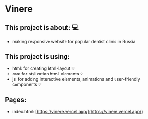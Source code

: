 # Vinere

## This project is about: 💻
- making responsive website for popular dentist clinic in Russia

## This project is using:
- html: for creating html-layout 💡
- css: for stylization html-elements 💡
- js: for adding interactive elements, animations and user-friendly components 💡

## Pages:
- index.html: [https://vinere.vercel.app/](https://vinere.vercel.app/)

